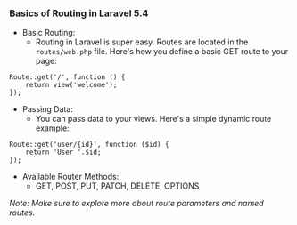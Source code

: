 ### Basics of Routing in Laravel 5.4

-   Basic Routing:
    -   Routing in Laravel is super easy. Routes are located in the `routes/web.php` file. Here's how you define a basic GET route to your page:

```
Route::get('/', function () {
    return view('welcome');
});
```

-   Passing Data:
    -   You can pass data to your views. Here's a simple dynamic route example:

```
Route::get('user/{id}', function ($id) {
    return 'User '.$id;
});
```

-   Available Router Methods:
    -   GET, POST, PUT, PATCH, DELETE, OPTIONS

*Note: Make sure to explore more about route parameters and named routes.*